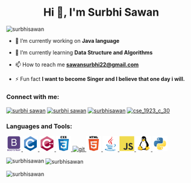 <h1 align="center">Hi 👋, I'm Surbhi Sawan</h1>
<p align="left"> <img src="https://komarev.com/ghpvc/?username=surbhisawan&label=Profile%20views&color=0e75b6&style=flat" alt="surbhisawan" /> </p>

- 🔭 I’m currently working on **Java language**

- 🌱 I’m currently learning **Data Structure and Algorithms**

- 📫 How to reach me **sawansurbhi22@gmail.com**

- ⚡ Fun fact **I want to become Singer and I believe that one day i will.**

<h3 align="left">Connect with me:</h3>
<p align="left">
<a href="https://linkedin.com/in/surbhi sawan" target="blank"><img align="center" src="https://raw.githubusercontent.com/rahuldkjain/github-profile-readme-generator/master/src/images/icons/Social/linked-in-alt.svg" alt="surbhi sawan" height="30" width="40" /></a>
<a href="https://fb.com/surbhi sawan" target="blank"><img align="center" src="https://raw.githubusercontent.com/rahuldkjain/github-profile-readme-generator/master/src/images/icons/Social/facebook.svg" alt="surbhi sawan" height="30" width="40" /></a>
<a href="https://instagram.com/surbhisawan" target="blank"><img align="center" src="https://raw.githubusercontent.com/rahuldkjain/github-profile-readme-generator/master/src/images/icons/Social/instagram.svg" alt="surbhisawan" height="30" width="40" /></a>
<a href="https://www.hackerrank.com/cse_1923_c_30" target="blank"><img align="center" src="https://raw.githubusercontent.com/rahuldkjain/github-profile-readme-generator/master/src/images/icons/Social/hackerrank.svg" alt="cse_1923_c_30" height="30" width="40" /></a>
</p>

<h3 align="left">Languages and Tools:</h3>
<p align="left"> <a href="https://getbootstrap.com" target="_blank"> <img src="https://raw.githubusercontent.com/devicons/devicon/master/icons/bootstrap/bootstrap-plain-wordmark.svg" alt="bootstrap" width="40" height="40"/> </a> <a href="https://www.cprogramming.com/" target="_blank"> <img src="https://raw.githubusercontent.com/devicons/devicon/master/icons/c/c-original.svg" alt="c" width="40" height="40"/> </a> <a href="https://www.w3schools.com/cpp/" target="_blank"> <img src="https://raw.githubusercontent.com/devicons/devicon/master/icons/cplusplus/cplusplus-original.svg" alt="cplusplus" width="40" height="40"/> </a> <a href="https://www.w3schools.com/css/" target="_blank"> <img src="https://raw.githubusercontent.com/devicons/devicon/master/icons/css3/css3-original-wordmark.svg" alt="css3" width="40" height="40"/> </a> <a href="https://git-scm.com/" target="_blank"> <img src="https://www.vectorlogo.zone/logos/git-scm/git-scm-icon.svg" alt="git" width="40" height="40"/> </a> <a href="https://www.w3.org/html/" target="_blank"> <img src="https://raw.githubusercontent.com/devicons/devicon/master/icons/html5/html5-original-wordmark.svg" alt="html5" width="40" height="40"/> </a> <a href="https://www.java.com" target="_blank"> <img src="https://raw.githubusercontent.com/devicons/devicon/master/icons/java/java-original.svg" alt="java" width="40" height="40"/> </a> <a href="https://developer.mozilla.org/en-US/docs/Web/JavaScript" target="_blank"> <img src="https://raw.githubusercontent.com/devicons/devicon/master/icons/javascript/javascript-original.svg" alt="javascript" width="40" height="40"/> </a> <a href="https://www.linux.org/" target="_blank"> <img src="https://raw.githubusercontent.com/devicons/devicon/master/icons/linux/linux-original.svg" alt="linux" width="40" height="40"/> </a> <a href="https://www.python.org" target="_blank"> <img src="https://raw.githubusercontent.com/devicons/devicon/master/icons/python/python-original.svg" alt="python" width="40" height="40"/> </a> </p>

<p><img align="left" src="https://github-readme-stats.vercel.app/api/top-langs?username=surbhisawan&show_icons=true&locale=en&layout=compact" alt="surbhisawan" /></p>

<p>&nbsp;<img align="center" src="https://github-readme-stats.vercel.app/api?username=surbhisawan&show_icons=true&locale=en" alt="surbhisawan" /></p>

<p><img align="center" src="https://github-readme-streak-stats.herokuapp.com/?user=surbhisawan&" alt="surbhisawan" /></p>

